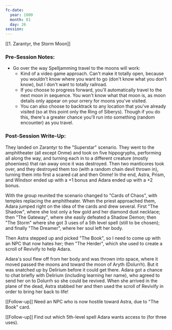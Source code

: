 ```yaml
---
fc-date:
  year: 1000
  month: 01
  day: 26
session: 
---
```

[[1. Zarantyr, the Storm Moon]]

### Pre-Session Notes:
* Go over the way Spelljamming travel to the moons will work:
	* Kind of a video game approach. Can't make it totally open, because you wouldn't know where you want to go (don't know what you don't know), but I don't want to totally railroad.
	* If you choose to progress forward, you'll automatically travel to the next moon in sequence. You won't know what that moon is, as moon details only appear on your orrery for moons you've visited.
	* You can also choose to backtrack to any location that you've already visited (so at this point only the Ring of Siberys). Though if you do this, there's a greater chance you'll run into something (random encounter) as you travel.


### Post-Session Write-Up:
They landed on Zarantyr to the "Superstar" scenario. They went to the amphitheater (all except Onme) and took on five hippogryphs, performing all along the way, and turning each in to a different creature (mostly phoenixes) that ran away once it was destroyed. Then two manticores took over, and they destroyed them too (with a random chain devil thrown in), turning them into first a scared cat and then Onme! In the end, Astra, Prism, and Windsor ended up with a +1 bonus and Adara ended up with a +2 bonus.

With the group reunited the scenario changed to "Cards of Chaos", with temples replacing the amphitheater. When the priest approached them, Adara jumped right on the idea of the cards and drew several. First "The Shadow", where she lost only a few gold and her diamond dust necklace; then "The Gateway", where she easily defeated a Shadow Demon; then "The Storm" where she got 3 uses of a 5th level spell (still to be chosen); and finally "The Dreamer", where her soul left her body.

Then Astra stepped up and picked "The Book", so I need to come up with an NPC that now hates her; then "The Herder", which she used to create a scroll of Revivify to help Adara.

Adara's soul flew off from her body and was thrown into space, where it moved passed the moons and toward the moon of Aryth (Dolurrh). But it was snatched up by Delirium before it could get there. Adara got a chance to chat briefly with Delirium (including learning her name), who agreed to send her on to Dolurrh so she could be revived. When she arrived in the plane of the dead, Astra stabbed her and then used the scroll of Revivify in order to bring her back to life!

[[Follow-up]] Need an NPC who is now hostile toward Astra, due to "The Book" card.

[[Follow-up]] Find out which 5th-level spell Adara wants access to (for three uses).